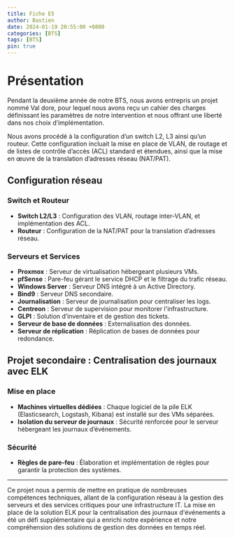 ```yaml
---
title: Fiche E5
author: Bastien
date: 2024-01-19 20:55:00 +0800
categories: [BTS]
tags: [BTS]
pin: true
--- 
```


# Présentation

Pendant la deuxième année de notre BTS, nous avons entrepris un projet nommé Val dore, pour lequel nous avons reçu un cahier des charges définissant les paramètres de notre intervention et nous offrant une liberté dans nos choix d’implémentation.

Nous avons procédé à la configuration d’un switch L2, L3 ainsi qu’un routeur. Cette configuration incluait la mise en place de VLAN, de routage et de listes de contrôle d’accès (ACL) standard et étendues, ainsi que la mise en œuvre de la translation d’adresses réseau (NAT/PAT).

## Configuration réseau

### Switch et Routeur

- **Switch L2/L3** : Configuration des VLAN, routage inter-VLAN, et implémentation des ACL.
- **Routeur** : Configuration de la NAT/PAT pour la translation d’adresses réseau.

### Serveurs et Services

- **Proxmox** : Serveur de virtualisation hébergeant plusieurs VMs.
- **pfSense** : Pare-feu gérant le service DHCP et le filtrage du trafic réseau.
- **Windows Server** : Serveur DNS intégré à un Active Directory.
- **Bind9** : Serveur DNS secondaire.
- **Journalisation** : Serveur de journalisation pour centraliser les logs.
- **Centreon** : Serveur de supervision pour monitorer l'infrastructure.
- **GLPI** : Solution d’inventaire et de gestion des tickets.
- **Serveur de base de données** : Externalisation des données.
- **Serveur de réplication** : Réplication de bases de données pour redondance.

## Projet secondaire : Centralisation des journaux avec ELK

### Mise en place

- **Machines virtuelles dédiées** : Chaque logiciel de la pile ELK (Elasticsearch, Logstash, Kibana) est installé sur des VMs séparées.
- **Isolation du serveur de journaux** : Sécurité renforcée pour le serveur hébergeant les journaux d’événements.

### Sécurité

- **Règles de pare-feu** : Élaboration et implémentation de règles pour garantir la protection des systèmes.

---

Ce projet nous a permis de mettre en pratique de nombreuses compétences techniques, allant de la configuration réseau à la gestion des serveurs et des services critiques pour une infrastructure IT. La mise en place de la solution ELK pour la centralisation des journaux d'événements a été un défi supplémentaire qui a enrichi notre expérience et notre compréhension des solutions de gestion des données en temps réel.
